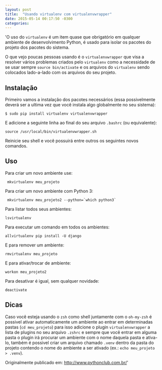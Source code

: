 ```yaml
---
layout: post
title:  "Usando virtualenv com virtualenvwrapper"
date: 2015-05-14 00:17:50 -0300
categories:
---
```

'O uso do `virtualenv` é um item quase que obrigatório em qualquer ambiente de desenvolvimento Python, é usado para isolar os pacotes do projeto dos pacotes do sistema.

O que vejo poucas pessoas usando é o `virtualenvwrapper` que visa a resolver vários problemas criados pelo `virtualenv` como a necessidade de se usar sempre `source bin/activate` e os arquivos do `virtualenv` sendo colocados lado-a-lado com os arquivos do seu projeto.

## Instalação

Primeiro vamos a instalação dos pacotes necessários (essa possivelmente deverá ser a ultima vez que você instala algo globalmente no seu sistema):

    $ sudo pip install virtualenv virtualenvwrapper

E adicione a seguinte linha ao final do seu arquivo `.bashrc` (ou equivalente):

    source /usr/local/bin/virtualenvwrapper.sh

Reinicie seu shell e você possuirá entre outros os seguintes novos comandos.

## Uso

Para criar um novo ambiente use:

     mkvirtualenv meu_projeto

 Para criar um novo ambiente com Python 3:

     mkvirtualenv meu_projeto2 --python=`which python3`

Para listar todos seus ambientes:

    lsvirtualenv

Para executar um comando em todos os ambientes:

    allvirtualenv pip install -U django

E para remover um ambiente:

    rmvirtualenv meu_projeto

E para ativar/trocar de ambiente:

    workon meu_projeto2


Para desativar é igual, sem qualquer novidade:

    deactivate

## Dicas

Caso você esteja usando o `zsh` como shell juntamente com o `oh-my-zsh` é possivel ativar automaticamente um ambiente ao entrar em determinadas pastas (`cd meu_projeto`) para isso adicione o plugin `virtualenvwrapper` a lista de plugins no seu arquivo `.zshrc` e sempre que você entrar em alguma pasta o plugin irá procurar um ambiente com o nome daquela pasta e ativa-lo, também é possivel criar um arquivo chamado `.venv` dentro da pasta do projeto contendo o nome do ambiente a ser ativado (ex.: `echo meu_projeto > .venv`).

Originalmente publicado em: http://www.pythonclub.com.br/'
